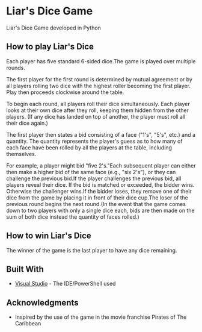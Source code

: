 # Liar's Dice Game

Liar's Dice Game developed in Python

## How to play Liar's Dice

Each player has five standard 6-sided dice.The game is played over multiple rounds.

The first player for the first round is determined by mutual agreement or by all players rolling two dice with the highest roller becoming the first player. Play then proceeds clockwise around the table.

To begin each round, all players roll their dice simultaneously. Each player looks at their own dice after they roll, keeping them hidden from the other players. (If any dice has landed on top of another, the player must roll all their dice again.)

The first player then states a bid consisting of a face ("1's", "5's", etc.) and a quantity. The quantity represents the player's guess as to how many of each face have been rolled by all the players at the table, including themselves. 

For example, a player might bid "five 2's."Each subsequent player can either then make a higher bid of the same face (e.g., "six 2's"), or they can challenge the previous bid.If the player challenges the previous bid, all players reveal their dice. If the bid is matched or exceeded, the bidder wins. Otherwise the challenger wins.If the bidder loses, they remove one of their dice from the game by placing it in front of their dice cup.The loser of the previous round begins the next round.(In the event that the game comes down to two players with only a single dice each, bids are then made on the sum of both dice instead the quantity of faces rolled.)

## How to win Liar's Dice

The winner of the game is the last player to have any dice remaining.

## Built With

* [Visual Studio](https://code.visualstudio.com/) - The IDE/PowerShell used

## Acknowledgments

* Inspired by the use of the game in the movie franchise Pirates of The Caribbean
